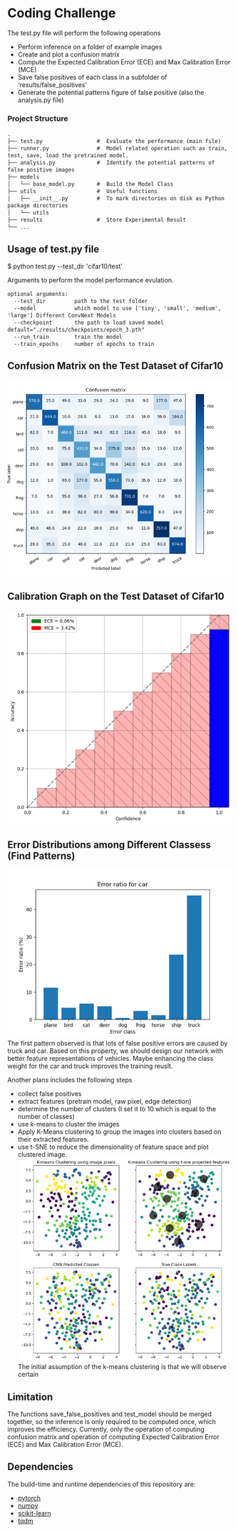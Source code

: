 # Coding Challenge

The test.py file will perform the following operations
* Perform inference on a folder of example images
* Create and plot a confusion matrix
* Compute the Expected Calibration Error (ECE) and Max Calibration Error (MCE)
* Save false positives of each class in a subfolder of ‘results/false_positives’
* Generate the potential patterns figure of false positive (also the analysis.py file)
### Project Structure

    .
    ├── test.py                 #  Evaluate the performance (main file)
    ├── runner.py               #  Model related operation such as train, test, save, load the pretrained model.
    ├── analysis.py             #  Identify the potential patterns of false positive images
    ├── models                   
    │   └── base_model.py       #  Build the Model Class
    ├── utils                   #  Useful functions
    │   ├── __init__.py         #  To mark directories on disk as Python package directories
    │   └── utils                 
    ├── results                 #  Store Experimental Result
    └── ...

## Usage of test.py file
$ python test.py --test_dir 'cifar10/test'

Arguments to perform the model performance evulation.
```
optional arguments:
  --test_dir         path to the test folder 
  --model            which model to use ['tiny', 'small', 'medium', 'large'] Different ConvNext Models
  --checkpoint       the path to load saved model default="./results/checkpoints/epoch_3.pth"
  --run_train        train the model
  --train_epochs     number of epochs to train
```


## Confusion Matrix on the Test Dataset of Cifar10

![alt text](results/confusion_matrix.png "Confusion Matrix")

## Calibration Graph on the Test Dataset of Cifar10

![alt text](results/calibrated_graph.png "Calibration Graph")

## Error Distributions among Different Classess (Find Patterns)
![alt text](results/error_ratio_car.png "False Positives of Car Class")
The first pattern observed is that lots of false positive errors are caused by truck and car.
Based on this property, we should design our network with better feature representations of
vehicles.  Maybe enhancing the class weight for the car and truck improves the training reuslt.

Another plans includes the following steps 
* collect false positives 
* extract features (pretrain model, raw pixel, edge detection) 
* determine the number of clusters (I set it to 10 which is equal to the number of classes)
* use k-means to cluster the images 
* Apply K-Means clustering to group the images into clusters based on their extracted features.
* use t-SNE to reduce the dimensionality of feature space and plot clustered image. 
![alt text](results/fp_patterns.png "K-means Clustering")
The initial assumption of the k-means clustering is that we will observe certain  

## Limitation 
The functions save_false_positives and test_model should be merged together, so the inference is only required to 
be computed once, which improves the efficiency. Currently, only the operation of computing confusion matrix and 
operation of computing Expected Calibration Error (ECE) and Max Calibration Error (MCE).



## Dependencies

The build-time and runtime dependencies of this repository are:
* [pytorch](https://pytorch.org/)
* [numpy](http://www.numpy.org/)
* [scikit-learn](https://scikit-learn.org/stable/)
* [tqdm](https://github.com/noamraph/tqdm)
